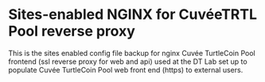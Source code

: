 # Sites-enabled NGINX for CuvéeTRTL Pool reverse proxy
This is the sites enabled config file backup for nginx Cuvée TurtleCoin Pool frontend (ssl reverse proxy for web and api) used at the DT Lab set up to populate Cuvée TurtleCoin Pool web front end (https) to external users. 

